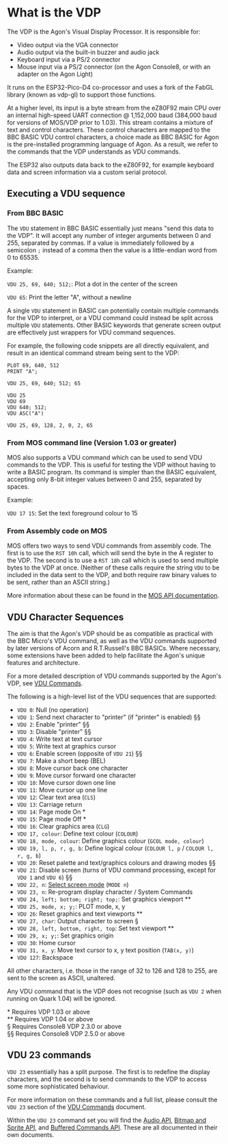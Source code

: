 # What is the VDP

The VDP is the Agon's Visual Display Processor. It is responsible for:

* Video output via the VGA connector
* Audio output via the built-in buzzer and audio jack
* Keyboard input via a PS/2 connector
* Mouse input via a PS/2 connector (on the Agon Console8, or with an adapter on the Agon Light)

It runs on the ESP32-Pico-D4 co-processor and uses a fork of the FabGL library (known as vdp-gl) to support those functions.

At a higher level, its input is a byte stream from the eZ80F92 main CPU over an internal high-speed UART connection @ 1,152,000 baud (384,000 baud for versions of MOS/VDP prior to 1.03). This stream contains a mixture of text and control characters. These control characters are mapped to the BBC BASIC VDU control characters, a choice made as BBC BASIC for Agon is the pre-installed programming language of Agon.  As a result, we refer to the commands that the VDP understands as VDU commands.

The ESP32 also outputs data back to the eZ80F92, for example keyboard data and screen information via a custom serial protocol.

## Executing a VDU sequence

### From BBC BASIC

The `VDU` statement in BBC BASIC essentially just means "send this data to the VDP".  It will accept any number of integer arguments between 0 and 255, separated by commas.  If a value is immediately followed by a semicolon `;` instead of a comma then the value is a little-endian word from 0 to 65535.

Example:

`VDU 25, 69, 640; 512;`: Plot a dot in the center of the screen

`VDU 65`: Print the letter "A", without a newline

A single `VDU` statement in BASIC can potentially contain multiple commands for the VDP to interpret, or a VDU command could instead be split across multiple `VDU` statements.  Other BASIC keywords that generate screen output are effectively just wrappers for VDU command sequences.

For example, the following code snippets are all directly equivalent, and result in an identical command stream being sent to the VDP:

```
PLOT 69, 640, 512
PRINT "A";
```
```
VDU 25, 69, 640; 512; 65
```
```
VDU 25
VDU 69
VDU 640; 512;
VDU ASC("A")
```
```
VDU 25, 69, 128, 2, 0, 2, 65
```

### From MOS command line (Version 1.03 or greater)

MOS also supports a VDU command which can be used to send VDU commands to the VDP.  This is useful for testing the VDP without having to write a BASIC program.  Its command is simpler than the BASIC equivalent, accepting only 8-bit integer values between 0 and 255, separated by spaces.

Example:

`VDU 17 15`: Set the text foreground colour to 15

### From Assembly code on MOS

MOS offers two ways to send VDU commands from assembly code.  The first is to use the `RST 10h` call, which will send the byte in the A register to the VDP.  The second is to use a `RST 18h` call which is used to send multiple bytes to the VDP at once.  (Neither of these calls require the string `VDU` to be included in the data sent to the VDP, and both require raw binary values to be sent, rather than an ASCII string.)

More information about these can be found in the [MOS API documentation](MOS-API.md).


## VDU Character Sequences

The aim is that the Agon's VDP should be as compatible as practical with the BBC Micro's VDU command, as well as the VDU commands supported by later versions of Acorn and R.T.Russell's BBC BASICs.  Where necessary, some extensions have been added to help facilitate the Agon's unique features and architecture.

For a more detailed description of VDU commands supported by the Agon's VDP, see [VDU Commands](VDP---VDU-Commands.md).

The following is a high-level list of the VDU sequences that are supported:

- `VDU 0`: Null (no operation)
- `VDU 1`: Send next character to "printer" (if "printer" is enabled) §§
- `VDU 2`: Enable "printer" §§
- `VDU 3`: Disable "printer" §§
- `VDU 4`: Write text at text cursor
- `VDU 5`: Write text at graphics cursor
- `VDU 6`: Enable screen (opposite of `VDU 21`) §§
- `VDU 7`: Make a short beep (BEL)
- `VDU 8`: Move cursor back one character
- `VDU 9`: Move cursor forward one character
- `VDU 10`: Move cursor down one line
- `VDU 11`: Move cursor up one line
- `VDU 12`: Clear text area (`CLS`)
- `VDU 13`: Carriage return
- `VDU 14`: Page mode On *
- `VDU 15`: Page mode Off *
- `VDU 16`: Clear graphics area (`CLG`)
- `VDU 17, colour`: Define text colour (`COLOUR`)
- `VDU 18, mode, colour`: Define graphics colour (`GCOL mode, colour`)
- `VDU 19, l, p, r, g, b`: Define logical colour (`COLOUR l, p` / `COLOUR l, r, g, b`)
- `VDU 20`: Reset palette and text/graphics colours and drawing modes §§
- `VDU 21`: Disable screen (turns of VDU command processing, except for `VDU 1` and `VDU 6`) §§
- `VDU 22, n`: [Select screen mode](VDP---Screen-Modes.md) (`MODE n`)
- `VDU 23, n`: Re-program display character / System Commands
- `VDU 24, left; bottom; right; top;`: Set graphics viewport **
- `VDU 25, mode, x; y;`: PLOT mode, x, y
- `VDU 26`: Reset graphics and text viewports **
- `VDU 27, char`: Output character to screen §
- `VDU 28, left, bottom, right, top`: Set text viewport **
- `VDU 29, x; y;`: Set graphics origin
- `VDU 30`: Home cursor
- `VDU 31, x, y`: Move text cursor to x, y text position (`TAB(x, y)`)
- `VDU 127`: Backspace

All other characters, i.e. those in the range of 32 to 126 and 128 to 255, are sent to the screen as ASCII, unaltered.

Any VDU command that is the VDP does not recognise (such as `VDU 2` when running on Quark 1.04) will be ignored.

 \* Requires VDP 1.03 or above<br>
 \** Requires VDP 1.04 or above<br>
 § Requires Console8 VDP 2.3.0 or above<br>
 §§ Requires Console8 VDP 2.5.0 or above<br>


## VDU 23 commands

`VDU 23` essentially has a split purpose.  The first is to redefine the display characters, and the second is to send commands to the VDP to access some more sophisticated behaviour.

For more information on these commands and a full list, please consult the `VDU 23` section of the [VDU Commands](VDP---VDU-Commands.md) document.

Within the `VDU 23` command set you will find the [Audio API](VDP---Enhanced-Audio-API.md), [Bitmap and Sprite API](VDP---Bitmaps-API.md), and [Buffered Commands API](VDP---Buffered-Commands-API).  These are all documented in their own documents.








